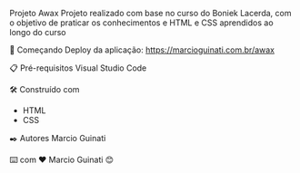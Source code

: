 Projeto Awax
Projeto realizado com base no curso do Boniek Lacerda, com o objetivo de praticar os conhecimentos e HTML e CSS aprendidos ao longo do curso

🚀 Começando
Deploy da aplicação: https://marcioguinati.com.br/awax

📋 Pré-requisitos
Visual Studio Code

🛠️ Construído com
- HTML
- CSS

✒️ Autores
Marcio Guinati

⌨️ com ❤️ Marcio Guinati 😊
